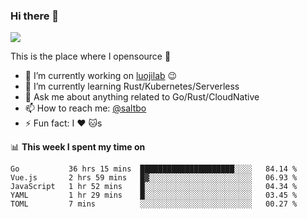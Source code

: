 ### Hi there 👋

![](https://komarev.com/ghpvc/?username=saltbo&color=brightgreen&label=visits)

This is the place where I opensource :rofl:

- 🔭 I’m currently working on [luojilab](https://www.igetget.com) :wink:
- 🌱 I’m currently learning Rust/Kubernetes/Serverless
- 💬 Ask me about anything related to Go/Rust/CloudNative
- 📫 How to reach me: [@saltbo](https://twitter.com/saltbobx)
- ⚡ Fun fact: I :heart: :cat:s

📊 **This week I spent my time on**
<!--START_SECTION:waka-->
```text
Go           36 hrs 15 mins  █████████████████████░░░░   84.14 % 
Vue.js       2 hrs 59 mins   █▓░░░░░░░░░░░░░░░░░░░░░░░   06.93 % 
JavaScript   1 hr 52 mins    █░░░░░░░░░░░░░░░░░░░░░░░░   04.34 % 
YAML         1 hr 29 mins    █░░░░░░░░░░░░░░░░░░░░░░░░   03.45 % 
TOML         7 mins          ░░░░░░░░░░░░░░░░░░░░░░░░░   00.27 % 
```
<!--END_SECTION:waka-->

